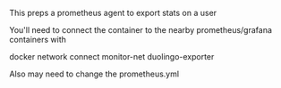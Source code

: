 This preps a prometheus agent to export stats on a user

You'll need to connect the container to the nearby prometheus/grafana containers with

docker network connect monitor-net duolingo-exporter

Also may need to change the prometheus.yml

